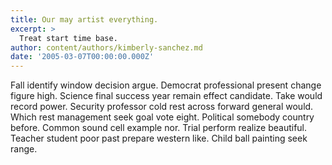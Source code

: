 ```yaml
---
title: Our may artist everything.
excerpt: >
  Treat start time base.
author: content/authors/kimberly-sanchez.md
date: '2005-03-07T00:00:00.000Z'
---
```

Fall identify window decision argue. Democrat professional present change figure high. Science final success year remain effect candidate. Take would record power. Security professor cold rest across forward general would. Which rest management seek goal vote eight. Political somebody country before. Common sound cell example nor. Trial perform realize beautiful. Teacher student poor past prepare western like. Child ball painting seek range.